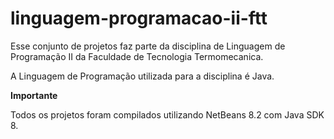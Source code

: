 # linguagem-programacao-ii-ftt

Esse conjunto de projetos faz parte da disciplina de Linguagem de Programação II da Faculdade de Tecnologia Termomecanica.

A Linguagem de Programação utilizada para a disciplina é Java.

**Importante**

Todos os projetos foram compilados utilizando NetBeans 8.2 com Java SDK 8.
